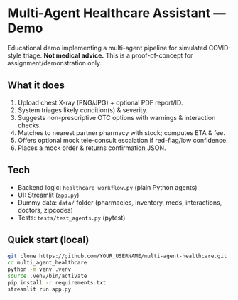 # Multi-Agent Healthcare Assistant — Demo

Educational demo implementing a multi-agent pipeline for simulated COVID-style triage.
**Not medical advice.** This is a proof-of-concept for assignment/demonstration only.

## What it does
1. Upload chest X-ray (PNG/JPG) + optional PDF report/ID.
2. System triages likely condition(s) & severity.
3. Suggests non-prescriptive OTC options with warnings & interaction checks.
4. Matches to nearest partner pharmacy with stock; computes ETA & fee.
5. Offers optional mock tele-consult escalation if red-flag/low confidence.
6. Places a mock order & returns confirmation JSON.

## Tech
- Backend logic: `healthcare_workflow.py` (plain Python agents)
- UI: Streamlit (`app.py`)
- Dummy data: `data/` folder (pharmacies, inventory, meds, interactions, doctors, zipcodes)
- Tests: `tests/test_agents.py` (pytest)

## Quick start (local)
```bash
git clone https://github.com/YOUR_USERNAME/multi-agent-healthcare.git
cd multi_agent_healthcare
python -m venv .venv
source .venv/bin/activate
pip install -r requirements.txt
streamlit run app.py

